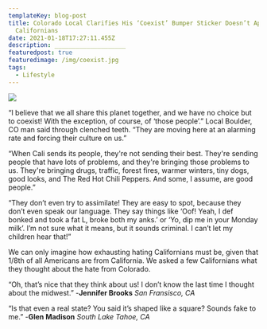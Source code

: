 ```yaml
---
templateKey: blog-post
title: Colorado Local Clarifies His ‘Coexist’ Bumper Sticker Doesn’t Apply to
  Californians
date: 2021-01-18T17:27:11.455Z
description: ____________________
featuredpost: true
featuredimage: /img/coexist.jpg
tags:
  - Lifestyle
---
```

![](/img/coexist.jpg)

“I believe that we all share this planet together, and we have no choice but to coexist! With the exception, of course, of ‘those people’.” Local Boulder, CO man said through clenched teeth. “They are moving here at an alarming rate and forcing their culture on us.”



“When Cali sends its people, they're not sending their best. They're sending people that have lots of problems, and they're bringing those problems to us. They're bringing drugs, traffic, forest fires, warmer winters, tiny dogs, good looks, and The Red Hot Chili Peppers. And some, I assume, are good people.”



“They don’t even try to assimilate! They are easy to spot, because they don’t even speak our language. They say things like ‘Oof! Yeah, I def bonked and took a fat L, broke both my anks.’ or ‘Yo, dip me in your Monday milk’. I’m not sure what it means, but it sounds criminal. I can’t let my children hear that!”



We can only imagine how exhausting hating Californians must be, given that 1/8th of all Americans are from California. We asked a few Californians what they thought about the hate from Colorado.



“Oh, that’s nice that they think about us! I don’t know the last time I thought about the midwest.” -**Jennifer Brooks** *San Fransisco, CA*



“Is that even a real state? You said it’s shaped like a square? Sounds fake to me.” -**Glen Madison** *South Lake Tahoe, CA*